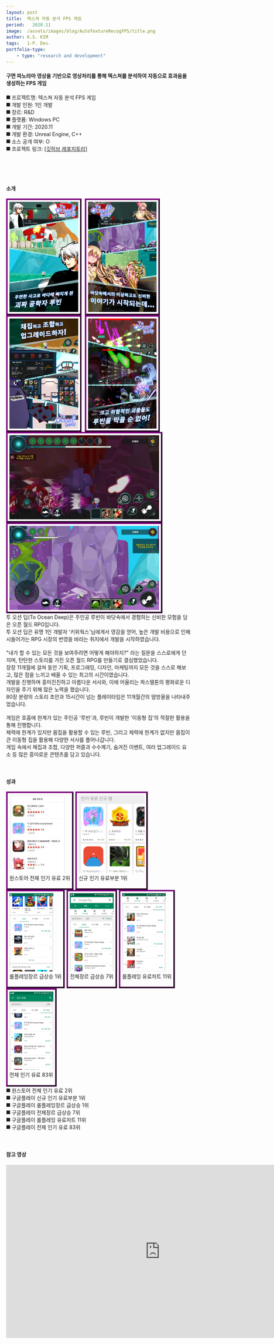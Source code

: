 ```yaml
---
layout: post
title:  텍스쳐 자동 분석 FPS 게임
period:   2020.11
image:  /assets/images/blog/AutoTextureRecogFPS/title.png
author: K.S. KIM
tags:   1-P. Dev.
portfolio-type:
    - type: "research and development"
---
```


<h4 class="text-bold">구면 파노라마 영상을 기반으로 영상처리를 통해 텍스쳐를 분석하여 자동으로 효과음을 생성하는 FPS 게임</h4>

⯀ 프로젝트명: 텍스쳐 자동 분석 FPS 게임<br>
⯀ 개발 인원: 1인 개발<br>
⯀ 장르: R&D<br>
⯀ 플랫폼: Windows PC<br>
⯀ 개발 기간: 2020.11<br>
⯀ 개발 환경: Unreal Engine, C++<br>
⯀ 소스 공개 여부: O<br>
⯀ 프로젝트 링크: <a href = "https://github.com/wis1906/spherical-fps" target = "parent" >[깃허브 레포지토리]</a>
<br><br><br><br><br>

<h4 class="text-bold text-center">소개</h4>
<div class="text-center">
    <div class="text-center text-bold" style="height:300px; border:4px outset purple; display:inline-block; margin-right:5px; padding:5px;">
        <img class="scalezoom_small" src="/assets/images/blog/ToOceanDeep/introduce_1.png" alt="원스토어 전체 인기 유료 2위" height="100%"></div>
    <div class="text-center text-bold" style="height:300px; border:4px outset purple; display:inline-block; margin-right:5px; padding:5px;">
        <img class="scalezoom_small" src="/assets/images/blog/ToOceanDeep/introduce_2.png" alt="신규 인기 유료부분 1위" height="100%"></div>
    <div class="text-center text-bold" style="height:300px; border:4px outset purple; display:inline-block; margin-right:5px; padding:5px;">
        <img class="scalezoom_small" src="/assets/images/blog/ToOceanDeep/introduce_3.png" alt="롤플레잉장르 급상승 1위" height="100%"></div>
    <div class="text-center text-bold" style="height:300px; border:4px outset purple; display:inline-block; margin-right:5px; padding:5px;">
        <img class="scalezoom_small" src="/assets/images/blog/ToOceanDeep/introduce_4.png" alt="전체장르 급상승 7위" height="100%"></div>
    <div class="text-center text-bold" style="height:229px; border:4px outset purple; display:inline-block; margin-right:5px; padding:5px;">
        <img class="scalezoom_small" src="/assets/images/blog/ToOceanDeep/introduce_5.png" alt="롤플레잉 유료차트 11위" height="100%"></div>
    <div class="text-center text-bold" style="height:229px; border:4px outset purple; display:inline-block; margin-right:5px; padding:5px;">
        <img class="scalezoom_small" src="/assets/images/blog/ToOceanDeep/introduce_6.png" alt="전체 인기 유료 83위" height="100%"></div>
    <div style="clear:both;"></div>
</div>
투 오션 딥(To Ocean Deep)은 주인공 루빈이 바닷속에서 경험하는 신비한 모험을 담은 오픈 월드 RPG입니다.<br>
투 오션 딥은 유명 1인 개발자 '키위웍스'님에게서 영감을 얻어, 높은 개발 비용으로 인해 시들어가는 RPG 시장의 번영을 바라는 취지에서 개발을 시작하였습니다.<br>
<br>
"내가 할 수 있는 모든 것을 보여주려면 어떻게 해야하지?" 라는 질문을 스스로에게 던지며, 탄탄한 스토리를 가진 오픈 월드 RPG를 만들기로 결심했었습니다.<br>
장장 11개월에 걸쳐 동안 기획, 프로그래밍, 디자인, 마케팅까지 모든 것을 스스로 해보고, 많은 점을 느끼고 배울 수 있는 최고의 시간이였습니다.<br>
개발을 진행하며 흥미진진하고 아름다운 서사와, 이에 어울리는 파스텔톤의 평화로운 디자인을 주기 위해 많은 노력을 했습니다.<br>
80장 분량의 스토리 초안과 15시간이 넘는 플레이타임은 11개월간의 땀방울을 나타내주었습니다.<br>
<br>
게임은 호흡에 한계가 있는 주인공 '루빈'과, 루빈이 개발한 '이동형 집'의 적절한 활용을 통해 진행합니다.<br>
체력에 한계가 있지만 몸집을 활용할 수 있는 루빈, 그리고 체력에 한계가 없지만 몸집이 큰 이동형 집을 활용해 다양한 서사를 풀어나갑니다.<br>
게임 속에서 채집과 조합, 다양한 퍼즐과 수수께기, 숨겨진 이벤트, 여러 업그레이드 요소 등 많은 흥미로운 콘텐츠를 담고 있습니다.<br>
<br><br>


<h4 class="text-bold text-center">성과</h4>
<div class="text-center">
    <div class="text-center text-bold" style="height:250px; border:4px outset purple; float:left; margin-right:5px; padding:5px;">
        <img class="scalezoom_big" src="/assets/images/blog/ToOceanDeep/chart_onestore_2st.jpg" alt="원스토어 전체 인기 유료 2위" height="85%">
        <figcaption>원스토어 전체 인기 유료 2위</figcaption></div>
    <div class="text-center text-bold" style="height:250px; border:4px outset purple; float:left; margin-right:5px; padding:5px;">
        <img class="scalezoom_big" src="/assets/images/blog/ToOceanDeep/chart_new_popular_1st.png" alt="신규 인기 유료부분 1위" height="85%">
        <figcaption>신규 인기 유료부분 1위</figcaption></div>
    <div class="text-center text-bold" style="height:250px; border:4px outset purple; float:left; margin-right:5px; padding:5px;">
        <img class="scalezoom_big" src="/assets/images/blog/ToOceanDeep/chart_rpg_hot_1st.png" alt="롤플레잉장르 급상승 1위" height="85%">
        <figcaption>롤플레잉장르 급상승 1위</figcaption></div>
    <div class="text-center text-bold" style="height:250px; border:4px outset purple; float:left; margin-right:5px; padding:5px;">
        <img class="scalezoom_big" src="/assets/images/blog/ToOceanDeep/chart_all_hot_7st.png" alt="전체장르 급상승 7위" height="85%">
        <figcaption>전체장르 급상승 7위</figcaption></div>
    <div class="text-center text-bold" style="height:250px; border:4px outset purple; float:left; margin-right:5px; padding:5px;">
        <img class="scalezoom_big" src="/assets/images/blog/ToOceanDeep/chart_rpg_popular_11st.png" alt="롤플레잉 유료차트 11위" height="85%">
        <figcaption>롤플레잉 유료차트 11위</figcaption></div>
    <div class="text-center text-bold" style="height:250px; border:4px outset purple; float:left; margin-right:5px; padding:5px;">
        <img class="scalezoom_big" src="/assets/images/blog/ToOceanDeep/chart_all_popular_83st.png" alt="전체 인기 유료 83위" height="85%">
        <figcaption>전체 인기 유료 83위</figcaption></div>
    <div style="clear:both;"></div>
</div>
⯀ 원스토어 전체 인기 유료 2위<br>
⯀ 구글플레이 신규 인기 유료부분 1위<br>
⯀ 구글플레이 롤플레잉장르 급상승 1위<br>
⯀ 구글플레이 전체장르 급상승 7위<br>
⯀ 구글플레이 롤플레잉 유료차트 11위<br>
⯀ 구글플레이 전체 인기 유료 83위<br>
<br><br>


<h4 class="text-bold text-center">참고 영상</h4>
<p align="middle"><iframe width="840" height="472" src="https://www.youtube.com/embed/YBjCf18ZGJ8" frameborder="0" allowfullscreen></iframe></p>
